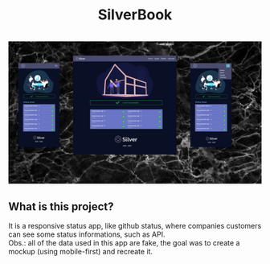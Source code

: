 <h1 align="center"> SilverBook </h1> <br>
<img src="https://github.com/gabrieldeavila/silveruiux/blob/main/screenshots/default.png"/>

## What is this project?
  It is a responsive status app, like github status, where companies customers can see some status informations, such as API. 
  <br>
  Obs.: all of the data used in this app are fake, the goal was to create a mockup (using mobile-first) and recreate it.
